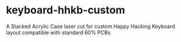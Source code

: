# keyboard-hhkb-custom
A Stacked Acrylic Case laser cut for custom Happy Hacking Keyboard layout compatible with standard 60% PCBs 
